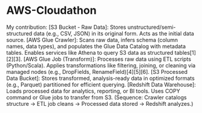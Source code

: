 # AWS-Cloudathon
My contribution:
[S3 Bucket - Raw Data]:
Stores unstructured/semi-structured data (e.g., CSV, JSON) in its original form. Acts as the initial data source.
[AWS Glue Crawler]:
Scans raw data, infers schema (column names, data types), and populates the Glue Data Catalog with metadata tables. Enables services like Athena to query S3 data as structured tables[1][2][3].
[AWS Glue Job (Transform)]:
Processes raw data using ETL scripts (Python/Scala). Applies transformations like filtering, joining, or cleaning via managed nodes (e.g., DropFields, RenameField)[4][5][6].
[S3 Processed Data Bucket]:
Stores transformed, analysis-ready data in optimized formats (e.g., Parquet) partitioned for efficient querying.
[Redshift Data Warehouse]:
Loads processed data for analytics, reporting, or BI tools. Uses COPY command or Glue jobs to transfer from S3.
(Sequence: Crawler catalogs structure → ETL job cleans → Processed data stored → Redshift analyzes.)
